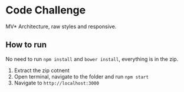 # Code Challenge

MV* Architecture, raw styles and responsive.


## How to run ##

No need to run `npm install` and `bower install`, everything is in the zip.

1. Extract the zip cotnent
2. Open terminal, navigate to the folder and run `npm start`
3. Navigate to `http://localhost:3000`